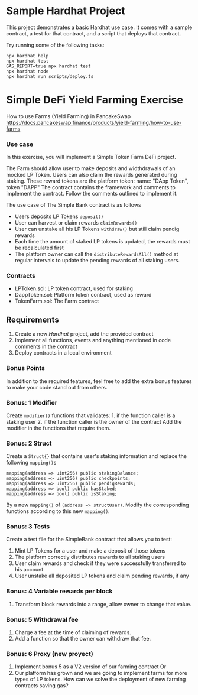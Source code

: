 # Sample Hardhat Project

This project demonstrates a basic Hardhat use case. It comes with a sample contract, a test for that contract, and a script that deploys that contract.

Try running some of the following tasks:

```shell
npx hardhat help
npx hardhat test
GAS_REPORT=true npx hardhat test
npx hardhat node
npx hardhat run scripts/deploy.ts
```

# Simple DeFi Yield Farming Exercise

How to use Farms (Yield Farming) in PancakeSwap
https://docs.pancakeswap.finance/products/yield-farming/how-to-use-farms


### Use case

In this exercise, you will implement a Simple Token Farm DeFi project.

The Farm should allow user to make deposits and widthdrawals of an mocked LP Token.
Users can also claim the rewards generated during staking. These reward tokens are the platform token: name: "DApp Token", token "DAPP"
The contract contains the framework and comments to implement the contract. Follow the comments outlined to implement it. 

The use case of The Simple Bank contract is as follows
- Users deposits LP Tokens `deposit()`
- User can harvest or claim rewards `claimRewards()`
- User can unstake all his LP Tokens `withdraw()` but still claim pendig rewards
- Each time the amount of staked LP tokens is updated, the rewards must be recalculated first
- The platform owner can call the `distributeRewardsAll()` method at regular intervals to update the pending rewards of all staking users.


### Contracts

- LPToken.sol: LP token contract, used for staking
- DappToken.sol: Platform token contract, used as reward
- TokenFarm.sol: The Farm contract



## Requirements
1. Create a new *Hardhat* project, add the provided contract
2. Implement all functions, events and anything mentioned in code comments in the contract
3. Deploy contracts in a local environment

### Bonus Points
In addition to the required features, feel free to add the extra bonus features to make your code stand out from others.


### Bonus: 1 Modifier

Create `modifier()` functions that validates:
    1. if the function caller is a staking user
    2. if the function caller is the owner of the contract
Add the modifier in the functions that require them.


### Bonus: 2 Struct

Create a `Struct{}` that contains user's staking information and replace the following `mapping()`s 

```
mapping(address => uint256) public stakingBalance;
mapping(address => uint256) public checkpoints;
mapping(address => uint256) public pendigRewards;
mapping(address => bool) public hasStaked;
mapping(address => bool) public isStaking;
```

By a new `mapping()` of `(address => structUser)`. 
Modify the corresponding functions according to this new `mapping()`.

### Bonus: 3 Tests

Create a test file for the SimpleBank contract that allows you to test:
1. Mint LP Tokens for a user and make a deposit of those tokens
2. The platform correctly distributes rewards to all staking users
3. User claim rewards and check if they were successfully transferred to his account
4. User unstake all deposited LP tokens and claim pending rewards, if any

### Bonus: 4 Variable rewards per block
1. Transform block rewards into a range, allow owner to change that value.

### Bonus: 5 Withdrawal fee
1. Charge a fee at the time of claiming of rewards.
2. Add a function so that the owner can withdraw that fee.

### Bonus: 6 Proxy (new proyect)
1. Implement bonus 5 as a V2 version of our farming contract
Or
2. Our platform has grown and we are going to implement farms for more types of LP tokens. How can we solve the deployment of new farming contracts saving gas?
